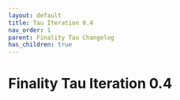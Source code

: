 ```yaml
---
layout: default
title: Tau Iteration 0.4
nav_order: 1
parent: Finality Tau Changelog
has_children: true
---
```

# Finality Tau Iteration 0.4